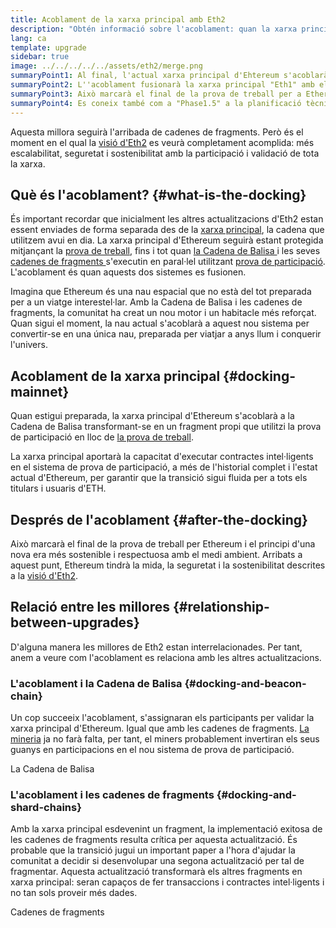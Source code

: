 ```yaml
---
title: Acoblament de la xarxa principal amb Eth2
description: "Obtén informació sobre l'acoblament: quan la xarxa principal d'Ethereum s'uneix al sistema coordinat de prova de participació de la Cadena de Balisa."
lang: ca
template: upgrade
sidebar: true
image: ../../../../../assets/eth2/merge.png
summaryPoint1: Al final, l'actual xarxa principal d'Ehtereum s'acoblarà amb la resta de les millores d'Eth2.
summaryPoint2: L''acoblament fusionarà la xarxa principal "Eth1" amb el sistema de fragmentació i la Cadena de Balisa d''Eth2.
summaryPoint3: Això marcarà el final de la prova de treball per a Ethereum i la transició completa a la prova de participació.
summaryPoint4: Es coneix també com a "Phase1.5" a la planificació tècnica.
---
```


<UpgradeStatus date="~Q1/Q2 2022">
    Aquesta millora seguirà l'arribada de cadenes de fragments. Però és el moment en el qual la <a href="/eth2/vision/">visió d'Eth2</a> es veurà completament acomplida: més escalabilitat, seguretat i sostenibilitat amb la participació i validació de tota la xarxa.
</UpgradeStatus>

## Què és l'acoblament? {#what-is-the-docking}

És important recordar que inicialment les altres actualitzacions d'Eth2 estan essent enviades de forma separada des de la [xarxa principal](/glossary/#mainnet), la cadena que utilitzem avui en dia. La xarxa principal d'Ethereum seguirà estant protegida mitjançant la [prova de treball](/developers/docs/consensus-mechanisms/pow/), fins i tot quan [ la Cadena de Balisa ](/upgrades/beacon-chain/)i les seves [ cadenes de fragments ](/eth2/shard-chains/) s'executin en paral·lel utilitzant [ prova de participació](/developers/docs/consensus-mechanisms/pos/). L'acoblament és quan aquests dos sistemes es fusionen.

Imagina que Ethereum és una nau espacial que no està del tot preparada per a un viatge interestel·lar. Amb la Cadena de Balisa i les cadenes de fragments, la comunitat ha creat un nou motor i un habitacle més reforçat. Quan sigui el moment, la nau actual s'acoblarà a aquest nou sistema per convertir-se en una única nau, preparada per viatjar a anys llum i conquerir l'univers.

## Acoblament de la xarxa principal {#docking-mainnet}

Quan estigui preparada, la xarxa principal d'Ethereum s'acoblarà a la Cadena de Balisa transformant-se en un fragment propi que utilitzi la prova de participació en lloc de [ la prova de treball](/developers/docs/consensus-mechanisms/pow/).

La xarxa principal aportarà la capacitat d'executar contractes intel·ligents en el sistema de prova de participació, a més de l'historial complet i l'estat actual d'Ethereum, per garantir que la transició sigui fluida per a tots els titulars i usuaris d'ETH.

## Després de l'acoblament {#after-the-docking}

Això marcarà el final de la prova de treball per Ethereum i el principi d'una nova era més sostenible i respectuosa amb el medi ambient. Arribats a aquest punt, Ethereum tindrà la mida, la seguretat i la sostenibilitat descrites a la [ visió d'Eth2](/eth2/vision/).

## Relació entre les millores {#relationship-between-upgrades}

D'alguna manera les millores de Eth2 estan interrelacionades. Per tant, anem a veure com l'acoblament es relaciona amb les altres actualitzacions.

### L'acoblament i la Cadena de Balisa {#docking-and-beacon-chain}

Un cop succeeix l'acoblament, s'assignaran els participants per validar la xarxa principal d'Ethereum. Igual que amb les cadenes de fragments. [La mineria](/developers/docs/consensus-mechanisms/pow/mining/) ja no farà falta, per tant, el miners probablement invertiran els seus guanys en participacions en el nou sistema de prova de participació.

<ButtonLink to="/upgrades/beacon-chain/">La Cadena de Balisa</ButtonLink>

### L'acoblament i les cadenes de fragments {#docking-and-shard-chains}

Amb la xarxa principal esdevenint un fragment, la implementació exitosa de les cadenes de fragments resulta crítica per aquesta actualització. És probable que la transició jugui un important paper a l'hora d'ajudar la comunitat a decidir si desenvolupar una segona actualització per tal de fragmentar. Aquesta actualització transformarà els altres fragments en xarxa principal: seran capaços de fer transaccions i contractes intel·ligents i no tan sols proveir més dades.

<ButtonLink to="/eth2/shard-chains/">Cadenes de fragments</ButtonLink>

